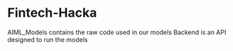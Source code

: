 # Fintech-Hacka
  AIML_Models contains the raw code used in our models
  Backend is an API designed to run the models
